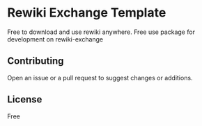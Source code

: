 # Rewiki Exchange Template
Free to download and use rewiki anywhere. 
Free use package for development on rewiki-exchange

## Contributing
Open an issue or a pull request to suggest changes or additions.

## License
Free
